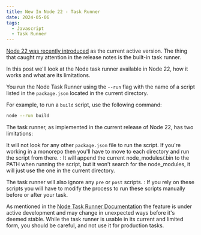 ```yaml
---
title: New In Node 22 - Task Runner
date: 2024-05-06
tags:
  - Javascript
  - Task Runner
---
```


[Node 22 was recently introduced](https://nodejs.org/en/blog/announcements/v22-release-announce) as the current active version. The thing that caught my attention in the release notes is the built-in task runner.

In this post we'll look at the Node task runner available in Node 22, how it works and what are its limitations.

You run the Node Task Runner using the `--run` flag with the name of a script listed in the `package.json` located in the current directory.

For example, to run a `build` script, use the following command:

```bash
node --run build
```

The task runner, as implemented in the current release of Node 22, has two limitations:

It will not look for any other `package.json` file to run the script. If you're working in a monorepo then you'll have to move to each directory and run the script from there.
: It will append the current node_modules/.bin to the PATH when running the script, but it won’t search for the node_modules, it will just use the one in the current directory.

The task runner will also ignore any `pre` or `post` scripts.
: If you rely on these scripts you will have to modify the process to run these scripts manually before or after your task.

As mentioned in the [Node Task Runner Documentation](https://nodejs.org/docs/latest/api/cli.html#--run) the feature is under active development and may change in unexpected ways before it's deemed stable. While the task runner is usable in its current and limited form, you should be careful, and not use it for production tasks.
